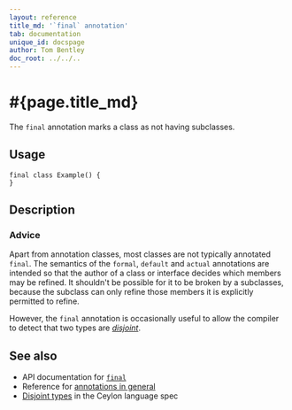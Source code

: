 ```yaml
---
layout: reference
title_md: '`final` annotation'
tab: documentation
unique_id: docspage
author: Tom Bentley
doc_root: ../../..
---
```


# #{page.title_md}

The `final` annotation marks a class as not having subclasses.

## Usage

<!-- try: -->
    final class Example() {
    }

## Description

### Advice

Apart from annotation classes, most classes are not typically 
annotated `final`. The semantics of the `formal`, `default` and 
`actual` annotations are intended so that the author of a class 
or interface decides which members may be refined. It shouldn't 
be possible for it to be broken by a subclasses, because the 
subclass can only refine those members it is explicitly permitted 
to refine.

However, the `final` annotation is occasionally useful to allow
the compiler to detect that two types are 
[_disjoint_](#{site.urls.spec_current}#disjointtypes).

## See also

* API documentation for [`final`](#{site.urls.apidoc_current}/index.html#final)
* Reference for [annotations in general](../../structure/annotation/)
* [Disjoint types](#{site.urls.spec_current}#disjointtypes) in the 
  Ceylon language spec


